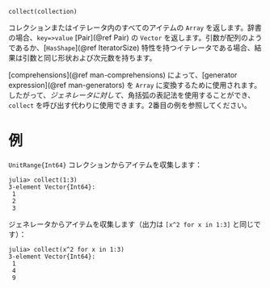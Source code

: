 ```
collect(collection)
```

コレクションまたはイテレータ内のすべてのアイテムの `Array` を返します。辞書の場合、`key=>value` [Pair](@ref Pair) の `Vector` を返します。引数が配列のようであるか、[`HasShape`](@ref IteratorSize) 特性を持つイテレータである場合、結果は引数と同じ形状および次元数を持ちます。

[comprehensions](@ref man-comprehensions) によって、[generator expression](@ref man-generators) を `Array` に変換するために使用されます。したがって、*ジェネレータに対して*、角括弧の表記法を使用することができ、`collect` を呼び出す代わりに使用できます。2番目の例を参照してください。

# 例

`UnitRange{Int64}` コレクションからアイテムを収集します：

```jldoctest
julia> collect(1:3)
3-element Vector{Int64}:
 1
 2
 3
```

ジェネレータからアイテムを収集します（出力は `[x^2 for x in 1:3]` と同じです）：

```jldoctest
julia> collect(x^2 for x in 1:3)
3-element Vector{Int64}:
 1
 4
 9
```
